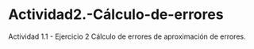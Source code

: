 # Actividad2.-Cálculo-de-errores
Actividad 1.1 - Ejercicio 2 Cálculo de errores de aproximación de errores.
